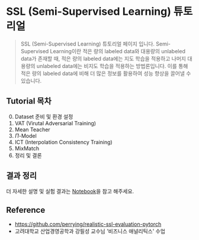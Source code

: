 
# SSL (Semi-Supervised Learning) 튜토리얼

> SSL (Semi-Supervised Learning) 튜토리얼 페이지 입니다. Semi-Supervised Learning이란 적은 량의 labeled data와 대용량의 unlabeled data가 존재할 때, 적은 량의 labeled data에는 지도 학습을 적용하고 나머지 대용량의 unlabeled data에는 비지도 학습을 적용하는 방법론입니다. 이를 통해 적은 량의 labeled data에 비해 더 많은 정보를 활용하여 성능 향상을 끌어낼 수 있습니다. 

## Tutorial 목차

0. Dataset 준비 및 환경 설정
1. VAT (Virutal Adversarial Training)
2. Mean Teacher
3. $\Pi$-Model
4. ICT (Interpolation Consistency Training)
5. MixMatch
6. 정리 및 결론

## 결과 정리



더 자세한 설명 및 실험 결과는 [Notebook](https://github.com/yunkio/SSL_Tutorial/blob/main/Tutorial.ipynb)을 참고 해주세요.

## Reference
* https://github.com/perrying/realistic-ssl-evaluation-pytorch
* 고려대학교 산업경영공학과 강필성 교수님 '비즈니스 애널리틱스' 수업